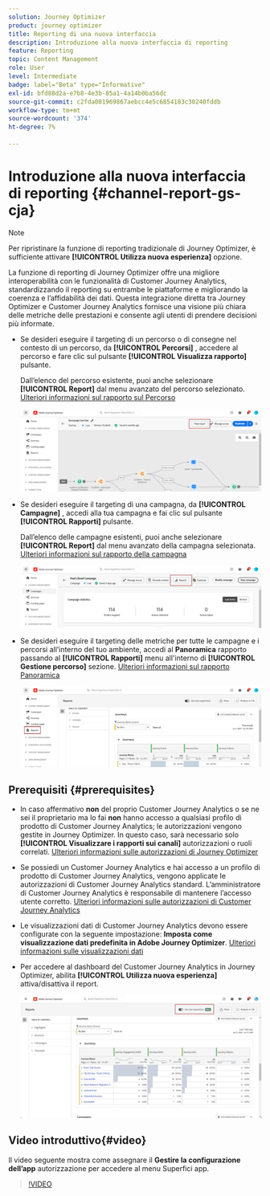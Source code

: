 ```yaml
---
solution: Journey Optimizer
product: journey optimizer
title: Reporting di una nuova interfaccia
description: Introduzione alla nuova interfaccia di reporting
feature: Reporting
topic: Content Management
role: User
level: Intermediate
badge: label="Beta" type="Informative"
exl-id: bfd88d2a-e7b8-4e3b-85a1-4a14b0ba56dc
source-git-commit: c2fda001969867aebcc4e5c6854183c30240fddb
workflow-type: tm+mt
source-wordcount: '374'
ht-degree: 7%

---
```


# Introduzione alla nuova interfaccia di reporting {#channel-report-gs-cja}

>[!NOTE]
>
> Per ripristinare la funzione di reporting tradizionale di Journey Optimizer, è sufficiente attivare **[!UICONTROL Utilizza nuova esperienza]** opzione.

La funzione di reporting di Journey Optimizer offre una migliore interoperabilità con le funzionalità di Customer Journey Analytics, standardizzando il reporting su entrambe le piattaforme e migliorando la coerenza e l’affidabilità dei dati. Questa integrazione diretta tra Journey Optimizer e Customer Journey Analytics fornisce una visione più chiara delle metriche delle prestazioni e consente agli utenti di prendere decisioni più informate.

* Se desideri eseguire il targeting di un percorso o di consegne nel contesto di un percorso, da **[!UICONTROL Percorsi]** , accedere al percorso e fare clic sul pulsante **[!UICONTROL Visualizza rapporto]** pulsante.

  Dall’elenco del percorso esistente, puoi anche selezionare **[!UICONTROL Report]** dal menu avanzato del percorso selezionato. [Ulteriori informazioni sul rapporto sul Percorso](journey-global-report-cja.md)

  ![](assets/gs-cja-report-3.png)

* Se desideri eseguire il targeting di una campagna, da **[!UICONTROL Campagne]** , accedi alla tua campagna e fai clic sul pulsante **[!UICONTROL Rapporti]** pulsante.

  Dall’elenco delle campagne esistenti, puoi anche selezionare **[!UICONTROL Report]** dal menu avanzato della campagna selezionata. [Ulteriori informazioni sul rapporto della campagna](campaign-global-report-cja.md)

  ![](assets/gs-cja-report-2.png)

* Se desideri eseguire il targeting delle metriche per tutte le campagne e i percorsi all’interno del tuo ambiente, accedi al **Panoramica** rapporto passando al **[!UICONTROL Rapporti]** menu all&#39;interno di **[!UICONTROL Gestione percorso]** sezione. [Ulteriori informazioni sul rapporto Panoramica](channel-report-cja.md)

  ![](assets/gs-cja-report-1.png)

## Prerequisiti {#prerequisites}

* In caso affermativo **non** del proprio Customer Journey Analytics o se ne sei il proprietario ma lo fai **non** hanno accesso a qualsiasi profilo di prodotto di Customer Journey Analytics; le autorizzazioni vengono gestite in Journey Optimizer. In questo caso, sarà necessario solo **[!UICONTROL Visualizzare i rapporti sui canali]** autorizzazioni o ruoli correlati. [Ulteriori informazioni sulle autorizzazioni di Journey Optimizer](../administration/permissions.md)
* Se possiedi un Customer Journey Analytics e hai accesso a un profilo di prodotto di Customer Journey Analytics, vengono applicate le autorizzazioni di Customer Journey Analytics standard. L’amministratore di Customer Journey Analytics è responsabile di mantenere l’accesso utente corretto. [Ulteriori informazioni sulle autorizzazioni di Customer Journey Analytics](https://experienceleague.adobe.com/en/docs/analytics-platform/using/technotes/access-control)
* Le visualizzazioni dati di Customer Journey Analytics devono essere configurate con la seguente impostazione: **Imposta come visualizzazione dati predefinita in Adobe Journey Optimizer**. [Ulteriori informazioni sulle visualizzazioni dati](https://experienceleague.adobe.com/en/docs/analytics-platform/using/cja-dataviews/create-dataview)
* Per accedere al dashboard del Customer Journey Analytics in Journey Optimizer, abilita **[!UICONTROL Utilizza nuova esperienza]** attiva/disattiva il report.

  ![](assets/cja-option.png)

## Video introduttivo{#video}

Il video seguente mostra come assegnare il **Gestire la configurazione dell’app** autorizzazione per accedere al menu Superfici app.

>[!VIDEO](https://video.tv.adobe.com/v/3430413)